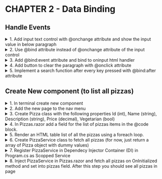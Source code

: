 # CHAPTER 2 - Data Binding

## Handle Events

<details>
<summary>1. Add input text control with @onchange attribute and show the input value in below paragraph</summary>

```
<div>
    <p>Enter some text:</p>
    <input @onchange="OnChangeHandler">
    <p>@text</p>
</div> 
```

</details>
<details>
<summary>2. Use @bind attribute instead of @onchange attribute of the input control</summary>

```
 <div>
    <p>Enter some text:</p>
    <input @bind="text">
    <p>@text</p>
</div>
```

</details>
<details>
<summary>3. Add @bind:event attribute and bind to oninput html handler</summary>

```
<div>
    <p>Enter some text:</p>
    <input @bind="text" @bind:event="oninput">    
    <p>@text</p>
 </div> 
```

</details>
<details>
<summary>4. Add button to clear the paragraph with @onclick attribute</summary>

`<button @onclick="OnClearHandler">Clear</button>`

</details>
<details>
<summary>5. Implement a search function after every key pressed with  @bind:after attribute</summary>

```
<div>
    <p>Enter some text:</p>
    <input @bind="text" @bind:event="oninput" @bind:after="OnSearch">
    <button @onclick="OnClearHandler">Clear</button>
    <p>@text</p>
    <p>@result</p>
</div>

@code {
    string text = "";
    string result = "";
    private void OnChangeHandler(ChangeEventArgs e)
    {
        text = e.Value?.ToString()!;
    }
    private void OnClearHandler(MouseEventArgs e)
    {
        text = "";
    }

    async Task OnSearch()
    {
        result="Searching...";
        await Task.Delay(2000);
        result = $"Found {Random.Shared.Next(1, 100)} results";
    }
}
```

</details>

## Create New component (to list all pizzas)
<details>
<summary>1. In terminal create new component</summary>

`dotnet new razorcomponent -n Pizzas -o Components/Pages`

</details>
<details>
<summary>2.  Add the new page to the nav menu</summary>

```
 <div class="nav-item px-3">
    <NavLink class="nav-link" href="pizzas">
        <span class="bi bi-list-nested-nav-menu" aria-hidden="true"></span> Pizzas
    </NavLink>
</div>
```

</details>
<details>
<summary> 3. Create Pizza class with the following properties Id (int), Name (string), Description (string), Price (decimal), Vegetarian (bool)</summary>

```
public class Pizza
{
    public int Id { get; set; }
    public string Name { get; set; }
    public string Description { get; set; }
    public decimal Price { get; set; }
    public bool Vegetarian { get; set; }
}
```

</details>
<details>
<summary>4. In Pizzas.razor add a field for the list of pizzas items in the @code block.</summary>

```
@code {
    private Pizza[] pizzas = [];
}
```

</details>
<details>
<summary>5. Render an HTML table list of all the pizzas using a foreach loop.</summary>

```
<table class="table">
        <thead>
            <tr>
                <th>Nome</th>
                <th>Descrição</th>
                <th>Vegetariano</th>
                <th>Preço</th>
            </tr>
        </thead>
        <tbody>
            @foreach (var pizza in pizzas)
            {
                <tr>
                    <td>@pizza.Name</td>
                    <td>@pizza.Description</td>
                    <td>@(pizza.Vegetarian ? "Sim" : "Não")</td>
                    <td>@pizza.Price.ToString("C")</td>
                </tr>
            }
        </tbody>
    </table>
```

</details>
<details>
<summary>6. Create PizzaService class to fetch all pizzas (for now, just return a array of Pizza object with dummy values)</summary>

```
public class PizzaService
{
    public Pizza[] GetPizzas()
    {
        var pizzas = new[]
        {
             new Pizza { Id = 1, Name = "Margherita", Description = "Tomato, mozzarella, basil", Price = 5.99m, Vegetarian = true },
             new Pizza { Id = 2, Name = "Pepperoni", Description = "Pepperoni, mozzarella, tomato", Price = 7.99m, Vegetarian = false },
             new Pizza { Id = 3, Name = "Vegetarian", Description = "Peppers, onions, mushrooms, mozzarella, tomato", Price = 6.99m, Vegetarian = true },
             new Pizza { Id = 4, Name = "Hawaiian", Description = "Ham, pineapple, mozzarella, tomato", Price = 8.99m, Vegetarian = false },
        };
        return pizzas;
    }
}
```

</details>
<details>
<summary>7. Register PizzaService in Dependecy Injector Container (DI) in Program.cs as Scopped Service</summary>

`builder.Services.AddScoped<PizzaService>();`

</details>
<details>
<summary>8. Inject PizzaService in Pizzas.razor and fetch all pizzas on OnInitialized method and set into pizzas field. After this step you should see all pizzas in page</summary>

```
@page "/pizzas"
@rendermode InteractiveServer
@inject PizzaService PizzaService

...

protected override void OnInitialized()
    {
        pizzas = PizzaService.GetPizzas();
    }
```

</details>
